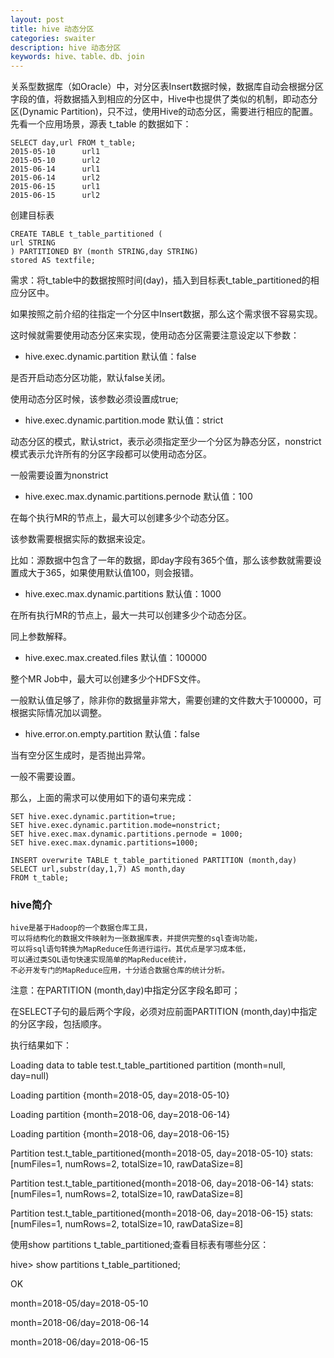 ```yaml
---
layout: post
title: hive 动态分区
categories: swaiter
description: hive 动态分区
keywords: hive、table、db、join
---
```


关系型数据库（如Oracle）中，对分区表Insert数据时候，数据库自动会根据分区字段的值，将数据插入到相应的分区中，Hive中也提供了类似的机制，即动态分区(Dynamic Partition)，只不过，使用Hive的动态分区，需要进行相应的配置。
先看一个应用场景，源表 t_table 的数据如下：
```hql
SELECT day,url FROM t_table;
2015-05-10      url1
2015-05-10      url2
2015-06-14      url1
2015-06-14      url2
2015-06-15      url1
2015-06-15      url2
```
创建目标表

```hql
CREATE TABLE t_table_partitioned (
url STRING
) PARTITIONED BY (month STRING,day STRING) 
stored AS textfile;
```
需求：将t_table中的数据按照时间(day)，插入到目标表t_table_partitioned的相应分区中。

如果按照之前介绍的往指定一个分区中Insert数据，那么这个需求很不容易实现。

这时候就需要使用动态分区来实现，使用动态分区需要注意设定以下参数：
- hive.exec.dynamic.partition
默认值：false

是否开启动态分区功能，默认false关闭。

使用动态分区时候，该参数必须设置成true;

- hive.exec.dynamic.partition.mode
默认值：strict

动态分区的模式，默认strict，表示必须指定至少一个分区为静态分区，nonstrict模式表示允许所有的分区字段都可以使用动态分区。

一般需要设置为nonstrict

- hive.exec.max.dynamic.partitions.pernode
默认值：100

在每个执行MR的节点上，最大可以创建多少个动态分区。

该参数需要根据实际的数据来设定。

比如：源数据中包含了一年的数据，即day字段有365个值，那么该参数就需要设置成大于365，如果使用默认值100，则会报错。

- hive.exec.max.dynamic.partitions
默认值：1000

在所有执行MR的节点上，最大一共可以创建多少个动态分区。

同上参数解释。

- hive.exec.max.created.files
默认值：100000

整个MR Job中，最大可以创建多少个HDFS文件。

一般默认值足够了，除非你的数据量非常大，需要创建的文件数大于100000，可根据实际情况加以调整。

- hive.error.on.empty.partition
默认值：false

当有空分区生成时，是否抛出异常。

一般不需要设置。

那么，上面的需求可以使用如下的语句来完成：
```hql
SET hive.exec.dynamic.partition=true;  
SET hive.exec.dynamic.partition.mode=nonstrict; 
SET hive.exec.max.dynamic.partitions.pernode = 1000;
SET hive.exec.max.dynamic.partitions=1000;
 
INSERT overwrite TABLE t_table_partitioned PARTITION (month,day) 
SELECT url,substr(day,1,7) AS month,day 
FROM t_table;
```
### hive简介

```hql
hive是基于Hadoop的一个数据仓库工具，
可以将结构化的数据文件映射为一张数据库表，并提供完整的sql查询功能，
可以将sql语句转换为MapReduce任务进行运行。其优点是学习成本低，
可以通过类SQL语句快速实现简单的MapReduce统计，
不必开发专门的MapReduce应用，十分适合数据仓库的统计分析。
```
注意：在PARTITION (month,day)中指定分区字段名即可；

在SELECT子句的最后两个字段，必须对应前面PARTITION (month,day)中指定的分区字段，包括顺序。

执行结果如下：

Loading data to table test.t_table_partitioned partition (month=null, day=null)

Loading partition {month=2018-05, day=2018-05-10}

Loading partition {month=2018-06, day=2018-06-14}

Loading partition {month=2018-06, day=2018-06-15}

Partition test.t_table_partitioned{month=2018-05, day=2018-05-10} stats: [numFiles=1, numRows=2, totalSize=10, rawDataSize=8]

Partition test.t_table_partitioned{month=2018-06, day=2018-06-14} stats: [numFiles=1, numRows=2, totalSize=10, rawDataSize=8]

Partition test.t_table_partitioned{month=2018-06, day=2018-06-15} stats: [numFiles=1, numRows=2, totalSize=10, rawDataSize=8]

 

使用show partitions t_table_partitioned;查看目标表有哪些分区：

hive> show partitions t_table_partitioned;

OK

month=2018-05/day=2018-05-10

month=2018-06/day=2018-06-14

month=2018-06/day=2018-06-15
